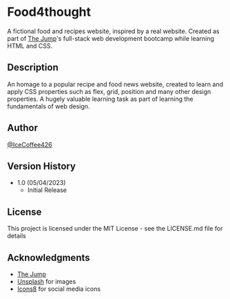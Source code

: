 # Food4thought

A fictional food and recipes website, inspired by a real website. Created as part of [The Jump](https://www.thejump.tech)'s full-stack web development bootcamp while learning HTML and CSS.

## Description

An homage to a popular recipe and food news website, created to learn and apply CSS properties such as flex, grid, position and many other design properties. A hugely valuable learning task as part of learning the fundamentals of web design.

## Author

[@IceCoffee426](https://github.com/icecoffee426)

## Version History

- 1.0 (05/04/2023)
  - Initial Release

## License

This project is licensed under the MIT License - see the LICENSE.md file for details

## Acknowledgments

- [The Jump](https://www.thejump.tech)
- [Unsplash](https://unsplash.com) for images
- [Icons8](https://icons8.com) for social media icons
